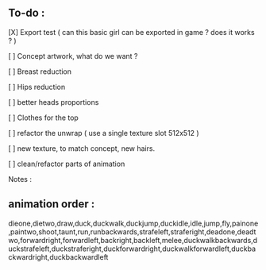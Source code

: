 To-do :
-------

[X] Export test ( can this basic girl can be exported in game ? does it works ? )

[ ] Concept artwork, what do we want ?

[ ] Breast reduction

[ ] Hips reduction

[ ] better heads proportions

[ ] Clothes for the top

[ ] refactor the unwrap ( use a single texture slot 512x512 )

[ ] new texture, to match concept, new hairs.

[ ] clean/refactor parts of animation


Notes : 

## animation order :
dieone,dietwo,draw,duck,duckwalk,duckjump,duckidle,idle,jump,fly,painone,paintwo,shoot,taunt,run,runbackwards,strafeleft,straferight,deadone,deadtwo,forwardright,forwardleft,backright,backleft,melee,duckwalkbackwards,duckstrafeleft,duckstraferight,duckforwardright,duckwalkforwardleft,duckbackwardright,duckbackwardleft



